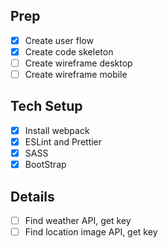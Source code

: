 ## Prep

- [x] Create user flow
- [x] Create code skeleton
- [ ] Create wireframe desktop
- [ ] Create wireframe mobile

## Tech Setup

- [x] Install webpack
- [x] ESLint and Prettier
- [x] SASS
- [x] BootStrap

## Details

- [ ] Find weather API, get key
- [ ] Find location image API, get key

